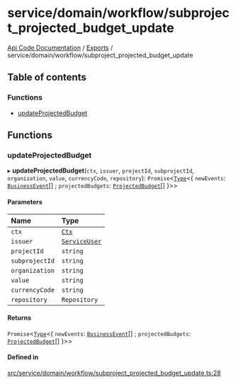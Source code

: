 # service/domain/workflow/subproject\_projected\_budget\_update
 
[Api Code Documentation](../README.md) / [Exports](../modules.md) / service/domain/workflow/subproject\_projected\_budget\_update

## Table of contents

### Functions

- [updateProjectedBudget](service_domain_workflow_subproject_projected_budget_update.md#updateprojectedbudget)

## Functions

### updateProjectedBudget

▸ **updateProjectedBudget**(`ctx`, `issuer`, `projectId`, `subprojectId`, `organization`, `value`, `currencyCode`, `repository`): `Promise`\<[`Type`](result.md#type)\<\{ `newEvents`: [`BusinessEvent`](service_domain_business_event.md#businessevent)[] ; `projectedBudgets`: [`ProjectedBudget`](../interfaces/service_domain_workflow_projected_budget.ProjectedBudget.md)[]  }\>\>

#### Parameters

| Name | Type |
| :------ | :------ |
| `ctx` | [`Ctx`](../interfaces/lib_ctx.Ctx.md) |
| `issuer` | [`ServiceUser`](../interfaces/service_domain_organization_service_user.ServiceUser.md) |
| `projectId` | `string` |
| `subprojectId` | `string` |
| `organization` | `string` |
| `value` | `string` |
| `currencyCode` | `string` |
| `repository` | `Repository` |

#### Returns

`Promise`\<[`Type`](result.md#type)\<\{ `newEvents`: [`BusinessEvent`](service_domain_business_event.md#businessevent)[] ; `projectedBudgets`: [`ProjectedBudget`](../interfaces/service_domain_workflow_projected_budget.ProjectedBudget.md)[]  }\>\>

#### Defined in

[src/service/domain/workflow/subproject_projected_budget_update.ts:28](https://github.com/openkfw/TruBudget/blob/965031f/api/src/service/domain/workflow/subproject_projected_budget_update.ts#L28)
